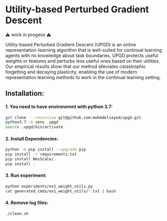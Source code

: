 # Utility-based Perturbed Gradient Descent
:warning: work in progess :warning:

Utility-based Perturbed Gradient Descent (UPGD) is an online representation-learning algorithm that is well-suited for continual learning agents with no knowledge about task boundaries. UPGD protects useful weights or features and perturbs less useful ones based on their utilities. Our empirical results show that our method alleviates catastrophic forgetting and decaying plasticity, enabling the use of modern representation learning methods to work in the continual learning setting.


## Installation:
#### 1. You need to have environemnt with python 3.7:
``` sh
git clone  --recursive git@github.com:mohmdelsayed/upgd.git
python3.7 -m venv .upgd
source .upgd/bin/activate
```
#### 2. Install Dependencies:
```sh
python -m pip install --upgrade pip
pip install -r requirements.txt 
pip install HesScale/.
pip install .
```

#### 3. Run experiment:
```sh
python experiments/ex1_weight_utils.py
cat generated_cmds/ex1_weight_utils/*.txt | bash
```

#### 4. Remove log files:
```sh
./clean.sh
```
